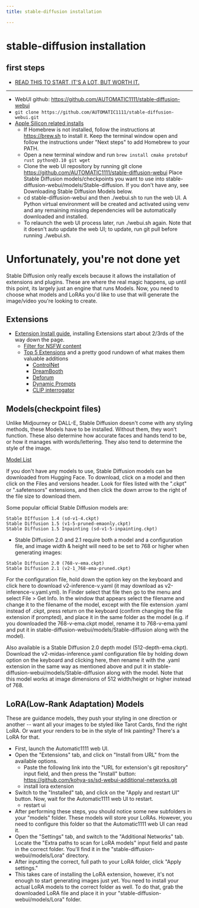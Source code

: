 ```yaml
---
title: stable-diffusion installation

---
```


# stable-diffusion installation

## first steps 

- [READ THIS TO START, IT'S A LOT, BUT WORTH IT.](https://stable-diffusion-art.com/beginners-guide/) 
_____________
- WebUI github: https://github.com/AUTOMATIC1111/stable-diffusion-webui
- `git clone https://github.com/AUTOMATIC1111/stable-diffusion-webui.git`
- [Apple Silicon related installs](https://github.com/AUTOMATIC1111/stable-diffusion-webui/wiki/Installation-on-Apple-Silicon)
	- If Homebrew is not installed, follow the instructions at https://brew.sh to install it. Keep the terminal window open and follow the instructions under "Next steps" to add Homebrew to your PATH.
	- Open a new terminal window and run `brew install cmake protobuf rust python@3.10 git wget`
	- Clone the web UI repository by running git clone https://github.com/AUTOMATIC1111/stable-diffusion-webui
Place Stable Diffusion models/checkpoints you want to use into stable-diffusion-webui/models/Stable-diffusion. If you don't have any, see Downloading Stable Diffusion Models below.
	- cd stable-diffusion-webui and then ./webui.sh to run the web UI. A Python virtual environment will be created and activated using venv and any remaining missing dependencies will be automatically downloaded and installed.
	- To relaunch the web UI process later, run ./webui.sh again. Note that it doesn't auto update the web UI; to update, run git pull before running ./webui.sh.

# Unfortunately, you're not done yet

Stable Diffusion only really excels because it allows the installation of extensions and plugins. These are where the real magic happens, up until this point, its largely just an engine that runs Models. Now, you need to choose what models and LoRAs you'd like to use that will generate the image/video you're looking to create.

## Extensions

- [Extension Install guide](https://blog.runpod.io/using-scripts-and-extensions-in-stable-diffusion/?utm_term=&utm_campaign=Serverless+GPU&utm_source=adwords&utm_medium=ppc&hsa_acc=4558579452&hsa_cam=20156995097&hsa_grp=&hsa_ad=&hsa_src=x&hsa_tgt=&hsa_kw=&hsa_mt=&hsa_net=adwords&hsa_ver=3&gclid=EAIaIQobChMIkrbBiZqWgQMVSPXICh0cZA8DEAAYASAAEgKNVfD_BwE), installing Extensions start about 2/3rds of the way down the page. 
	- [Filter for NSFW content](https://github.com/AUTOMATIC1111/stable-diffusion-webui-nsfw-censor)
	- [Top 5 Extensions](https://colingallagher.me/2023/04/08/top-5-web-ui-plugins/) and a pretty good rundown of what makes them valuable additions
		- [ControlNet](https://github.com/Mikubill/sd-webui-controlnet)
		- [DreamBooth](https://github.com/d8ahazard/sd_dreambooth_extension)
		- [Deforum](https://github.com/deforum-art/sd-webui-deforum)
		- [Dynamic Prompts](https://github.com/adieyal/sd-dynamic-prompts)
		- [CLIP interrogator](https://github.com/pharmapsychotic/clip-interrogator)

## Models(checkpoint files)

Unlike Midjourney or DALL-E, Stable Diffusion doesn't come with any styling methods, these Models have to be installed. Without them, they won't function. These also determine how accurate faces and hands tend to be, or how it manages with words/lettering. They also tend to determine the style of the image. 

[Model List](https://huggingface.co/models?other=stable-diffusion)

If you don't have any models to use, Stable Diffusion models can be downloaded from Hugging Face. To download, click on a model and then click on the Files and versions header. Look for files listed with the ".ckpt" or ".safetensors" extensions, and then click the down arrow to the right of the file size to download them.

Some popular official Stable Diffusion models are:

```
Stable DIffusion 1.4 (sd-v1-4.ckpt)
Stable Diffusion 1.5 (v1-5-pruned-emaonly.ckpt)
Stable Diffusion 1.5 Inpainting (sd-v1-5-inpainting.ckpt)
```
	
- Stable Diffusion 2.0 and 2.1 require both a model and a configuration file, and image width & height will need to be set to 768 or higher when generating images:

```
Stable Diffusion 2.0 (768-v-ema.ckpt)
Stable Diffusion 2.1 (v2-1_768-ema-pruned.ckpt)
```

For the configuration file, hold down the option key on the keyboard and click here to download v2-inference-v.yaml (it may download as v2-inference-v.yaml.yml). In Finder select that file then go to the menu and select File > Get Info. In the window that appears select the filename and change it to the filename of the model, except with the file extension .yaml instead of .ckpt, press return on the keyboard (confirm changing the file extension if prompted), and place it in the same folder as the model (e.g. if you downloaded the 768-v-ema.ckpt model, rename it to 768-v-ema.yaml and put it in stable-diffusion-webui/models/Stable-diffusion along with the model).

Also available is a Stable Diffusion 2.0 depth model (512-depth-ema.ckpt). Download the v2-midas-inference.yaml configuration file by holding down option on the keyboard and clicking here, then rename it with the .yaml extension in the same way as mentioned above and put it in stable-diffusion-webui/models/Stable-diffusion along with the model. Note that this model works at image dimensions of 512 width/height or higher instead of 768.

## LoRA(Low-Rank Adaptation) Models

These are guidance models, they push your styling in one direction or another -- want all your images to be styled like Tarot Cards, find the right LoRA. Or want your renders to be in the style of Ink painting? There's a LoRA for that. 

* First, launch the Automatic1111 web UI.
* Open the "Extensions" tab, and click on "Install from URL" from the available options.
	* Paste the following link into the "URL for extension's git repository" input field, and then press the "Install" button: https://github.com/kohya-ss/sd-webui-additional-networks.git
	* install lora extension
* Switch to the "Installed" tab, and click on the "Apply and restart UI" button. Now, wait for the Automatic1111 web UI to restart.
	* restart ui
* After performing these steps, you should notice some new subfolders in your "models" folder. These models will store your LoRAs. However, you need to configure this folder so that the Automatic1111 web UI can read it.
* Open the "Settings" tab, and switch to the "Additional Networks" tab. Locate the "Extra paths to scan for LoRA models" input field and paste in the correct folder. You'll find it in the "stable-diffusion-webui/models/Lora" directory.
* After inputting the correct, full path to your LoRA folder, click "Apply settings."
* This takes care of installing the LoRA extension, however, it's not enough to start generating images just yet. You need to install your actual LoRA models to the correct folder as well. To do that, grab the downloaded LoRA file and place it in your "stable-diffusion-webui/models/Lora" folder.

